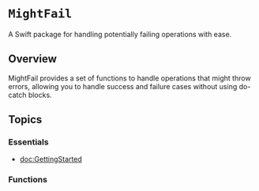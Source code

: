# `MightFail`

A Swift package for handling potentially failing operations with ease.

## Overview

MightFail provides a set of functions to handle operations that might throw errors, allowing you to handle success and failure cases without using do-catch blocks.

## Topics

### Essentials

- <doc:GettingStarted>

### Functions

<!-- - `mightFail(_:)-5owtv`
- `mightFail(_:)-1gr5o`
- `mightFail(_:)-7bt4a`
- `mightFail(_:)-1m6lj`
- `mightFail(_:)-2s1e4`
- `mightFail(_:)-8avrp` -->
